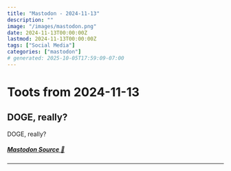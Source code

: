 ```yaml
---
title: "Mastodon - 2024-11-13"
description: ""
image: "/images/mastodon.png"
date: 2024-11-13T00:00:00Z
lastmod: 2024-11-13T00:00:00Z
tags: ["Social Media"]
categories: ["mastodon"]
# generated: 2025-10-05T17:59:09-07:00
---
```


# Toots from 2024-11-13

## DOGE, really?

DOGE, really?

##### [Mastodon Source 🐘](https://hachyderm.io/@mweagle/113473170213989395)

---

